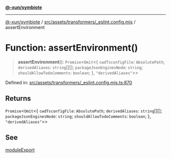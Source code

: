 [**@-xun/symbiote**](../../../../../README.md)

***

[@-xun/symbiote](../../../../../README.md) / [src/assets/transformers/\_eslint.config.mjs](../README.md) / assertEnvironment

# Function: assertEnvironment()

> **assertEnvironment**(): `Promise`\<`Omit`\<\{ `cwdTsconfigFile`: `AbsolutePath`; `derivedAliases`: `string`[][]; `packageJsonEnginesNode`: `string`; `shouldAllowTodoComments`: `boolean`; \}, `"derivedAliases"`\>\>

Defined in: [src/assets/transformers/\_eslint.config.mjs.ts:870](https://github.com/Xunnamius/symbiote/blob/5aba0025b9a2417f80cab078fc2ddb0b25903903/src/assets/transformers/_eslint.config.mjs.ts#L870)

## Returns

`Promise`\<`Omit`\<\{ `cwdTsconfigFile`: `AbsolutePath`; `derivedAliases`: `string`[][]; `packageJsonEnginesNode`: `string`; `shouldAllowTodoComments`: `boolean`; \}, `"derivedAliases"`\>\>

## See

[moduleExport](moduleExport.md)
